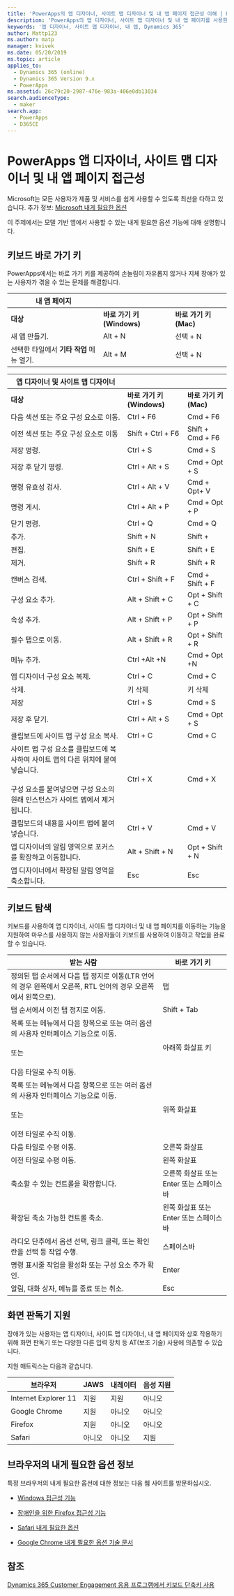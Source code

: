 ```yaml
---
title: 'PowerApps의 앱 디자이너, 사이트 맵 디자이너 및 내 앱 페이지 접근성 이해 | Microsoft Docs'
description: 'PowerApps의 앱 디자이너, 사이트 맵 디자이너 및 내 앱 페이지를 사용한 모델 기반 앱에서 접근성 알아보기'
keywords: '앱 디자이너, 사이트 맵 디자이너, 내 앱, Dynamics 365'
author: Mattp123
ms.author: matp
manager: kvivek
ms.date: 05/20/2019
ms.topic: article
applies_to:
  - Dynamics 365 (online)
  - Dynamics 365 Version 9.x
  - PowerApps
ms.assetid: 26c79c20-2987-476e-983a-406e0db13034
search.audienceType:
  - maker
search.app:
  - PowerApps
  - D365CE
---
```


# <a name="accessibility-in-powerapps-app-designer-site-map-designer-and-my-apps-page"></a>PowerApps 앱 디자이너, 사이트 맵 디자이너 및 내 앱 페이지 접근성

Microsoft는 모든 사용자가 제품 및 서비스를 쉽게 사용할 수 있도록 최선을 다하고 있습니다. 추가 정보: [Microsoft 내게 필요한 옵션](http://www.microsoft.com/enable/default.aspx)  
 
이 주제에서는 모델 기반 앱에서 사용할 수 있는 내게 필요한 옵션 기능에 대해 설명합니다.  
  
## <a name="keyboard-shortcuts"></a>키보드 바로 가기 키  
PowerApps에서는 바로 가기 키를 제공하여 손놀림이 자유롭지 않거나 지체 장애가 있는 사용자가 겪을 수 있는 문제를 해결합니다.  
  
|내 앱 페이지|||  
|------------------|-|-|  
|**대상**|**바로 가기 키(Windows)**|**바로 가기 키(Mac)**|  
|새 앱 만들기.|Alt + N|선택 + N|  
|선택한 타일에서 **기타 작업** 메뉴 열기.|Alt + M|선택 + N|  


|앱 디자이너 및 사이트 맵 디자이너|||  
|----------------------------------------|-|-|  
|**대상**|**바로 가기 키(Windows)**|**바로 가기 키(Mac)**|  
|다음 섹션 또는 주요 구성 요소로 이동.|Ctrl + F6|Cmd + F6|  
|이전 섹션 또는 주요 구성 요소로 이동|Shift + Ctrl + F6|Shift + Cmd + F6|  
|저장 명령.|Ctrl + S|Cmd + S|  
|저장 후 닫기 명령.|Ctrl + Alt + S|Cmd + Opt + S|  
|명령 유효성 검사.|Ctrl + Alt + V|Cmd + Opt+ V|  
|명령 게시.|Ctrl + Alt + P|Cmd + Opt + P|  
|닫기 명령.|Ctrl + Q|Cmd + Q|  
|추가.|Shift + N|Shift +|  
|편집.|Shift + E|Shift + E|  
|제거.|Shift + R|Shift + R|
|캔버스 검색.|Ctrl + Shift + F|Cmd + Shift + F|  
|구성 요소 추가.|Alt + Shift + C|Opt + Shift + C|  
|속성 추가.|Alt + Shift + P|Opt + Shift + P|  
|필수 탭으로 이동.|Alt + Shift + R|Opt + Shift + R|  
|메뉴 추가.|Ctrl +Alt +N|Cmd + Opt +N|  
|앱 디자이너 구성 요소 복제.|Ctrl + C|Cmd + C|  
|삭제.|키 삭제|키 삭제|  
|저장|Ctrl + S|Cmd + S|  
|저장 후 닫기.|Ctrl + Alt + S|Cmd + Opt + S|  
|클립보드에 사이트 맵 구성 요소 복사.|Ctrl + C|Cmd + C|  
|사이트 맵 구성 요소를 클립보드에 복사하여 사이트 맵의 다른 위치에 붙여넣습니다.<br /><br /> 구성 요소를 붙여넣으면 구성 요소의 원래 인스턴스가 사이트 맵에서 제거됩니다.|Ctrl + X|Cmd + X|  
|클립보드의 내용을 사이트 맵에 붙여 넣습니다.|Ctrl + V|Cmd + V|  
|앱 디자이너의 알림 영역으로 포커스를 확장하고 이동합니다.|Alt + Shift + N|Opt + Shift + N|  
|앱 디자이너에서 확장된 알림 영역을 축소합니다.|Esc|Esc|  
  
## <a name="keyboard-navigation"></a>키보드 탐색  
 키보드를 사용하여 앱 디자이너, 사이트 맵 디자이너 및 내 앱 페이지를 이동하는 기능을 지원하여 마우스를 사용하지 않는 사용자들이 키보드를 사용하여 이동하고 작업을 완료할 수 있습니다.  
  
|받는 사람|바로 가기 키|  
|--------|-----------|  
|정의된 탭 순서에서 다음 탭 정지로 이동(LTR 언어의 경우 왼쪽에서 오른쪽, RTL 언어의 경우 오른쪽에서 왼쪽으로).|탭|  
|탭 순서에서 이전 탭 정지로 이동.|Shift + Tab|  
|목록 또는 메뉴에서 다음 항목으로 또는 여러 옵션의 사용자 인터페이스 기능으로 이동.<br /><br /> 또는<br /><br /> 다음 타일로 수직 이동.|아래쪽 화살표 키|  
|목록 또는 메뉴에서 다음 항목으로 또는 여러 옵션의 사용자 인터페이스 기능으로 이동.<br /><br /> 또는<br /><br /> 이전 타일로 수직 이동.|위쪽 화살표|  
|다음 타일로 수평 이동.|오른쪽 화살표|  
|이전 타일로 수평 이동.|왼쪽 화살표|  
|축소할 수 있는 컨트롤을 확장합니다.|오른쪽 화살표 또는 Enter 또는 스페이스바|  
|확장된 축소 가능한 컨트롤 축소.|왼쪽 화살표 또는 Enter 또는 스페이스바|  
|라디오 단추에서 옵션 선택, 링크 클릭, 또는 확인란을 선택 등 작업 수행.|스페이스바|  
|명령 표시줄 작업을 활성화 또는 구성 요소 추가 확인.|Enter|  
|알림, 대화 상자, 메뉴를 종료 또는 취소.|Esc|  
  
## <a name="screen-reader-support"></a>화면 판독기 지원  
 장애가 있는 사용자는 앱 디자이너, 사이트 맵 디자이너, 내 앱 페이지와 상호 작용하기 위해 화면 판독기 또는 다양한 다른 입력 장치 등 AT(보조 기술) 사용에 의존할 수 있습니다.  
  
 지원 매트릭스는 다음과 같습니다.  
  
|브라우저|JAWS|내레이터|음성 지원|  
|-------------|----------|--------------|----------------|  
|Internet Explorer 11 |지원|지원|아니오|  
|Google Chrome |지원|아니오|아니오|  
| Firefox |지원|아니오|아니오|  
|Safari|아니오|아니오|지원|  
  
## <a name="accessibility-info-for-browsers"></a>브라우저의 내게 필요한 옵션 정보  
 특정 브라우저의 내게 필요한 옵션에 대한 정보는 다음 웹 사이트를 방문하십시오.  
  
  
-   [Windows 접근성 기능](http://www.microsoft.com/enable/products/ie9/default.aspx)  
  
-   [장애인을 위한 Firefox 접근성 기능](http://support.mozilla.org/kb/accessibility-features-firefox-make-firefox-and-we?redirectlocale=en-US&redirectslug=accessibility)  
  
-   [Safari 내게 필요한 옵션](http://www.apple.com/accessibility/)  
  
-   [Google Chrome 내게 필요한 옵션 기술 문서](https://sites.google.com/a/chromium.org/dev/developers/design-documents/accessibility)

## <a name="see-also"></a>참조

[Dynamics 365 Customer Engagement 응용 프로그램에서 키보드 단축키 사용](https://docs.microsoft.com/dynamics365/customer-engagement/basics/keyboard-shortcuts)
